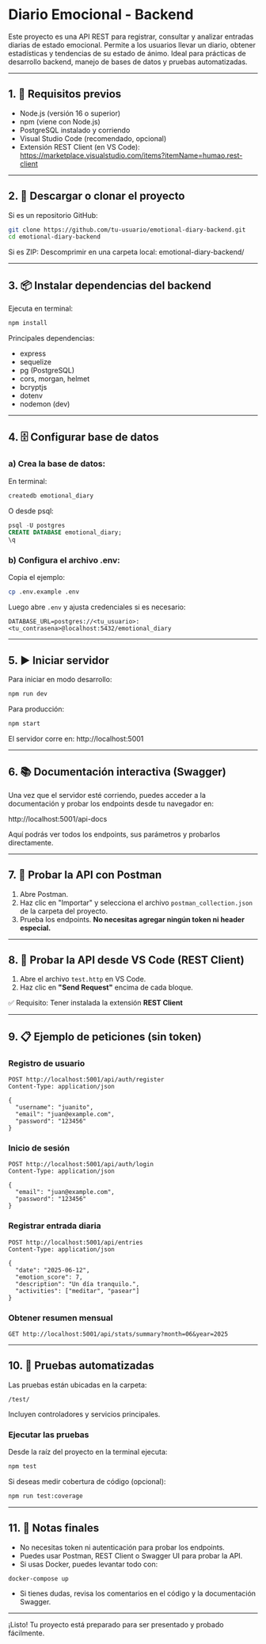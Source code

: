 # Diario Emocional - Backend

Este proyecto es una API REST para registrar, consultar y analizar entradas diarias de estado emocional. Permite a los usuarios llevar un diario, obtener estadísticas y tendencias de su estado de ánimo. Ideal para prácticas de desarrollo backend, manejo de bases de datos y pruebas automatizadas.

---

## 1. 🧱 Requisitos previos

- Node.js (versión 16 o superior)
- npm (viene con Node.js)
- PostgreSQL instalado y corriendo
- Visual Studio Code (recomendado, opcional)
- Extensión REST Client (en VS Code): https://marketplace.visualstudio.com/items?itemName=humao.rest-client

---

## 2. 🔽 Descargar o clonar el proyecto

Si es un repositorio GitHub:
```bash
git clone https://github.com/tu-usuario/emotional-diary-backend.git
cd emotional-diary-backend
```
Si es ZIP:
Descomprimir en una carpeta local: emotional-diary-backend/

---

## 3. 📦 Instalar dependencias del backend

Ejecuta en terminal:
```bash
npm install
```

Principales dependencias:
- express
- sequelize
- pg (PostgreSQL)
- cors, morgan, helmet
- bcryptjs
- dotenv
- nodemon (dev)

---

## 4. 🗄️ Configurar base de datos

### a) Crea la base de datos:

En terminal:
```bash
createdb emotional_diary
```
O desde psql:
```sql
psql -U postgres
CREATE DATABASE emotional_diary;
\q
```

### b) Configura el archivo .env:

Copia el ejemplo:
```bash
cp .env.example .env
```
Luego abre `.env` y ajusta credenciales si es necesario:
```
DATABASE_URL=postgres://<tu_usuario>:<tu_contrasena>@localhost:5432/emotional_diary
```

---

## 5. ▶️ Iniciar servidor

Para iniciar en modo desarrollo:
```bash
npm run dev
```
Para producción:
```bash
npm start
```
El servidor corre en:
http://localhost:5001

---

## 6. 📚 Documentación interactiva (Swagger)

Una vez que el servidor esté corriendo, puedes acceder a la documentación y probar los endpoints desde tu navegador en:

http://localhost:5001/api-docs

Aquí podrás ver todos los endpoints, sus parámetros y probarlos directamente.

---

## 7. 🚀 Probar la API con Postman

1. Abre Postman.
2. Haz clic en "Importar" y selecciona el archivo `postman_collection.json` de la carpeta del proyecto.
3. Prueba los endpoints. **No necesitas agregar ningún token ni header especial.**

---

## 8. 🧪 Probar la API desde VS Code (REST Client)

1. Abre el archivo `test.http` en VS Code.
2. Haz clic en **"Send Request"** encima de cada bloque.

✅ Requisito: Tener instalada la extensión **REST Client**

---

## 9. 📋 Ejemplo de peticiones (sin token)

### Registro de usuario
```http
POST http://localhost:5001/api/auth/register
Content-Type: application/json

{
  "username": "juanito",
  "email": "juan@example.com",
  "password": "123456"
}
```

### Inicio de sesión
```http
POST http://localhost:5001/api/auth/login
Content-Type: application/json

{
  "email": "juan@example.com",
  "password": "123456"
}
```

### Registrar entrada diaria
```http
POST http://localhost:5001/api/entries
Content-Type: application/json

{
  "date": "2025-06-12",
  "emotion_score": 7,
  "description": "Un día tranquilo.",
  "activities": ["meditar", "pasear"]
}
```

### Obtener resumen mensual
```http
GET http://localhost:5001/api/stats/summary?month=06&year=2025
```

---

## 10. 🧪 Pruebas automatizadas

Las pruebas están ubicadas en la carpeta:
```
/test/
```
Incluyen controladores y servicios principales.

### Ejecutar las pruebas
Desde la raíz del proyecto en la terminal ejecuta:
```bash
npm test
```

Si deseas medir cobertura de código (opcional):
```bash
npm run test:coverage
```

---

## 11. 📝 Notas finales

- No necesitas token ni autenticación para probar los endpoints.
- Puedes usar Postman, REST Client o Swagger UI para probar la API.
- Si usas Docker, puedes levantar todo con:
```bash
docker-compose up
```
- Si tienes dudas, revisa los comentarios en el código y la documentación Swagger.

---

¡Listo! Tu proyecto está preparado para ser presentado y probado fácilmente.